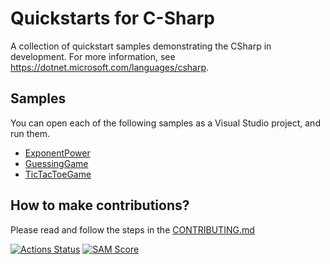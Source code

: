 # Quickstarts for C-Sharp

A collection of quickstart samples demonstrating the CSharp in development. For more information, see https://dotnet.microsoft.com/languages/csharp.

## Samples

You can open each of the following samples as a Visual Studio project, and run
them.

- [ExponentPower](Src/ConsoleApps/ExponentPower)
- [GuessingGame](Src/ConsoleApps/GuessingGame)
- [TicTacToeGame](Src/ConsoleApps/TicTacToeGame)

## How to make contributions?
Please read and follow the steps in the [CONTRIBUTING.md](CONTRIBUTING.md)

[![Actions Status][gh-actions-badge]][gh-actions]
[![SAM Score][sam-score-badge]][sam-score]

[gh-actions]: https://github.com/josephwambura/quickstart-c-sharp/actions
[gh-actions-badge]: https://github.com/josephwambura/quickstart-c-sharp/workflows/.NET/badge.svg
[sam-score]: https://ossbot.computer/samscore.html
[sam-score-badge]: https://ossbot.computer/samscorebadge?org=josephwambura&repo=quickstart-c-sharp
